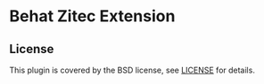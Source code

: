 # Behat Zitec Extension

## License

This plugin is covered by the BSD license, see [LICENSE](LICENSE) for details.
